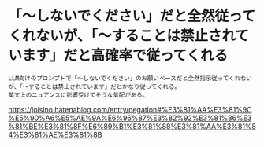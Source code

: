 # 「～しないでください」だと全然従ってくれないが、「～することは禁止されています」だと高確率で従ってくれる
```
LLM向けのプロンプトで「～しないでください」のお願いベースだと全然指示従ってくれないが、「～することは禁止されています」だとかなり従ってくれる。
英文上のニュアンスに影響受けてそうな気配がある。
```

https://joisino.hatenablog.com/entry/negation#%E3%81%AA%E3%81%9C%E5%90%A6%E5%AE%9A%E6%96%87%E3%82%92%E3%81%86%E3%81%BE%E3%81%8F%E6%89%B1%E3%81%88%E3%81%AA%E3%81%84%E3%81%AE%E3%81%8B

